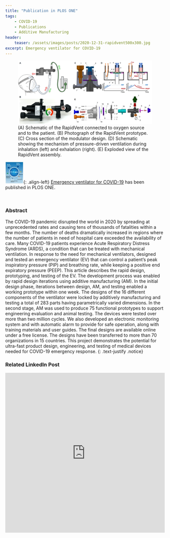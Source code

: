 ```yaml
---
title: "Publication in PLOS ONE"
tags:
    - COVID-19
    - Publications
    - Additive Manufacturing
header:
    teaser: /assets/images/posts/2020-12-31-rapidvent500x300.jpg
excerpt: Emergency ventilator for COVID-19
---
```

<figure>
    <a href="/assets/images/posts/2020-12-31-rapidvent_fig1.jpg">
    <img src="/assets/images/posts/2020-12-31-rapidvent_fig1.jpg"></a>
    <figcaption>(A) Schematic of the RapidVent connected to oxygen source and to the patient. (B) Photograph of the RapidVent prototype. (C) Cross section of the modulator design. (D) Schematic showing the mechanism of pressure-driven ventilation during inhalation (left) and exhalation (right). (E) Exploded view of the RapidVent assembly. </figcaption>
</figure>

![image-left](/assets/images/posts/plos_one_journal_cover57x70.jpg){: .align-left}
[Emergency ventilator for COVID-19](https://doi.org/10.1371/journal.pone.0244963)
has been published in PLOS ONE.

<p>&nbsp;</p>

### Abstract
The COVID-19 pandemic disrupted the world in 2020 by spreading at unprecedented rates and causing tens of thousands 
of fatalities within a few months. The number of deaths dramatically increased in regions where the number of
patients in need of hospital care exceeded the availability of care. Many COVID-19 patients experience Acute
Respiratory Distress Syndrome (ARDS), a condition that can be treated with mechanical ventilation. In response to
the need for mechanical ventilators, designed and tested an emergency ventilator (EV) that can control a patient’s
peak inspiratory pressure (PIP) and breathing rate, while keeping a positive end expiratory pressure (PEEP). This
article describes the rapid design, prototyping, and testing of the EV. The development process was enabled by rapid
design iterations using additive manufacturing (AM). In the initial design phase, iterations between design, AM, and
testing enabled a working prototype within one week. The designs of the 16 different components of the ventilator were
locked by additively manufacturing and testing a total of 283 parts having parametrically varied dimensions. In the
second stage, AM was used to produce 75 functional prototypes to support engineering evaluation and animal testing.
The devices were tested over more than two million cycles. We also developed an electronic monitoring system and with
automatic alarm to provide for safe operation, along with training materials and user guides. The final designs are
available online under a free license. The designs have been transferred to more than 70 organizations in 15 countries.
This project demonstrates the potential for ultra-fast product design, engineering, and testing of medical devices
needed for COVID-19 emergency response.
{: .text-justify .notice}

### Related LinkedIn Post
<iframe src="https://www.linkedin.com/embed/feed/update/urn:li:share:6752280481875705856" height="503" width="504" frameborder="0" allowfullscreen="" title="Embedded post"></iframe>
